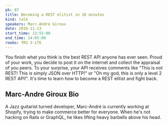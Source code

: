```yaml
---
pk: 87
title: Becoming a REST elitist in 10 minutes
kind: talk
speakers: Marc-Andre Giroux
date: 2016-11-13
start_time: 13:55:00
end_time: 14:05:00
rooms: TRS 3-176
---
```


You finish what you think is the best REST API anyone has ever seen. Proud of your work, you decide to post it on the internet and collect the appraisal of you peers.  To your surprise, your API receives comments like "This is not REST! This is simply JSON over HTTP!" or "Oh my god, this is only a level 2 REST API!". It's time to learn how to become a REST elitist and fight back.

## Marc-Andre Giroux Bio

A Jazz guitarist turned developer, Marc-André is currently working at Shopify, trying to make commerce better for everyone. When he's not hacking on Rails or GraphQL, he likes lifting heavy barbells above his head.